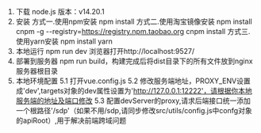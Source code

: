 
1. 下载
    node.js 版本：v14.20.1
2. 安装
    方式一.使用npm安装
npm install
    方式二.使用淘宝镜像安装
        npm install cnpm -g --registry=https://registry.npm.taobao.org
        cnpm install
    方式三.使用yarn安装
        npm install
        yarn
3. 本地运行
        npm run dev
        浏览器打开http://localhost:9527/
4. 部署到服务器
        npm run build，构建完成后将dist目录下的所有文件放到nginx服务器根目录
5. 本地环境配置
    5.1 打开vue.config.js
    5.2 修改服务端地址，PROXY_ENV设置成'dev',targets对象的dev属性设置为'http://127.0.0.1:12222'，请根据你本地服务端的地址及端口修改
    5.3 配置devServer的proxy,请求后端接口统一添加一个根路径'/sdp'（如果不用/sdp,请同步修改src/utils/config.js中confg对象的apiRoot）,用于解决前端跨域问题
    